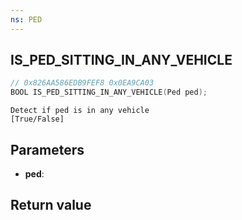 ```yaml
---
ns: PED
---
```

## IS_PED_SITTING_IN_ANY_VEHICLE

```c
// 0x826AA586EDB9FEF8 0x0EA9CA03
BOOL IS_PED_SITTING_IN_ANY_VEHICLE(Ped ped);
```

```
Detect if ped is in any vehicle  
[True/False]  
```

## Parameters
* **ped**: 

## Return value
